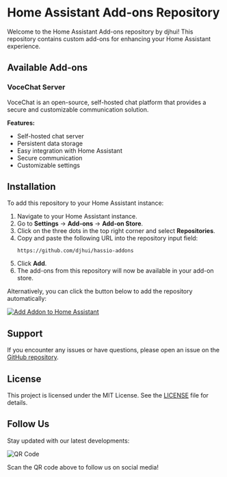 # Home Assistant Add-ons Repository

Welcome to the Home Assistant Add-ons repository by djhui! This repository contains custom add-ons for enhancing your Home Assistant experience.

## Available Add-ons

### VoceChat Server

VoceChat is an open-source, self-hosted chat platform that provides a secure and customizable communication solution.

**Features:**
- Self-hosted chat server
- Persistent data storage
- Easy integration with Home Assistant
- Secure communication
- Customizable settings

## Installation

To add this repository to your Home Assistant instance:

1. Navigate to your Home Assistant instance.
2. Go to **Settings** -> **Add-ons** -> **Add-on Store**.
3. Click on the three dots in the top right corner and select **Repositories**.
4. Copy and paste the following URL into the repository input field:
   ```
   https://github.com/djhui/hassio-addons
   ```
5. Click **Add**.
6. The add-ons from this repository will now be available in your add-on store.

Alternatively, you can click the button below to add the repository automatically:

[![Add Addon to Home Assistant](https://my.home-assistant.io/badges/supervisor_add_addon_repository.svg)](https://my.home-assistant.io/redirect/supervisor_add_addon_repository/?repository_url=https://github.com/djhui/hassio-addons)

## Support

If you encounter any issues or have questions, please open an issue on the [GitHub repository](https://github.com/djhui/hassio-addons/issues).

## License

This project is licensed under the MIT License. See the [LICENSE](LICENSE) file for details.

## Follow Us

Stay updated with our latest developments:

![QR Code](https://github.com/user-attachments/assets/5c74897a-e32a-4fcc-b41c-1fc0d76a2494)

Scan the QR code above to follow us on social media!
